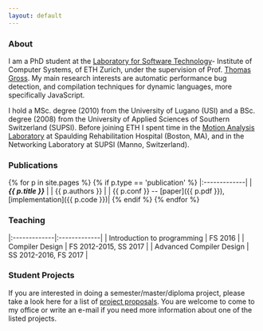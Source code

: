 ```yaml
---
layout: default
---
```


### [](#header-3) About
I am a PhD student at the [Laboratory for Software Technology](http://www.lst.inf.ethz.ch)-
Institute of Computer Systems, of ETH Zurich, 
under the supervision of Prof. [Thomas Gross](http://www.lst.inf.ethz.ch/people/trg.html).
My main research interests are automatic performance bug detection, and compilation techniques 
for dynamic languages, more specifically JavaScript.

I hold a MSc. degree (2010) from the University of Lugano (USI) and a BSc. degree (2008) from the 
University of Applied Sciences of Southern Switzerland (SUPSI).
Before joining ETH I spent time in the [Motion Analysis Laboratory](http://srh-mal.net/)
at Spaulding Rehabilitation Hospital (Boston, MA), and in the Networking Laboratory at SUPSI 
(Manno, Switzerland).

### [](#header-3) Publications
{% for p in site.pages %}
{% if p.type == 'publication' %}
   |:-------------|
   | ***{{ p.title }}*** |
   | {{ p.authors }} |
   | {{ p.conf }} -- [paper]({{ p.pdf }}), [implementation]({{ p.code }})|
{% endif %}
{% endfor %}
         
### [](#header-3) Teaching

|:-------------|:-------------| 
| Introduction to programming | FS 2016 |
| Compiler Design | FS 2012-2015, SS 2017 | 
| Advanced Compiler Design | SS 2012-2016, FS 2017 | 
        
### [](#header-3) Student Projects
If you are interested in doing a semester/master/diploma project, please take a look here for a 
list of [project proposals](http://www.lst.inf.ethz.ch/education/student-projects.html).
You are welcome to come to my office or write an e-mail if you need more information about one of the listed projects.
